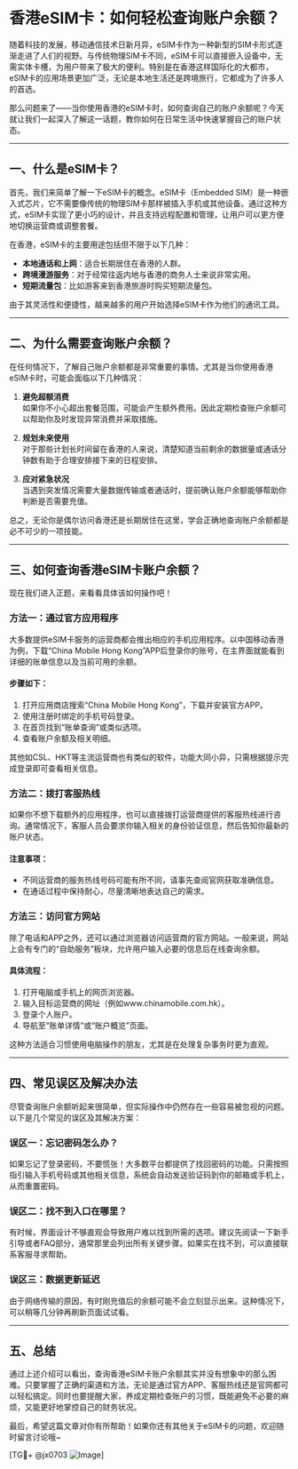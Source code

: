 # 香港eSIM卡：如何轻松查询账户余额？

随着科技的发展，移动通信技术日新月异，eSIM卡作为一种新型的SIM卡形式逐渐走进了人们的视野。与传统物理SIM卡不同，eSIM卡可以直接嵌入设备中，无需实体卡槽，为用户带来了极大的便利。特别是在香港这样国际化的大都市，eSIM卡的应用场景更加广泛，无论是本地生活还是跨境旅行，它都成为了许多人的首选。

那么问题来了——当你使用香港的eSIM卡时，如何查询自己的账户余额呢？今天就让我们一起深入了解这一话题，教你如何在日常生活中快速掌握自己的账户状态。

---

## 一、什么是eSIM卡？

首先，我们来简单了解一下eSIM卡的概念。eSIM卡（Embedded SIM）是一种嵌入式芯片，它不需要像传统的物理SIM卡那样被插入手机或其他设备。通过这种方式，eSIM卡实现了更小巧的设计，并且支持远程配置和管理，让用户可以更方便地切换运营商或调整套餐。

在香港，eSIM卡的主要用途包括但不限于以下几种：
- **本地通话和上网**：适合长期居住在香港的人群。
- **跨境漫游服务**：对于经常往返内地与香港的商务人士来说非常实用。
- **短期流量包**：比如游客来到香港旅游时购买短期流量包。

由于其灵活性和便捷性，越来越多的用户开始选择eSIM卡作为他们的通讯工具。

---

## 二、为什么需要查询账户余额？

在任何情况下，了解自己账户余额都是非常重要的事情。尤其是当你使用香港eSIM卡时，可能会面临以下几种情况：

1. **避免超额消费**  
   如果你不小心超出套餐范围，可能会产生额外费用。因此定期检查账户余额可以帮助你及时发现异常消费并采取措施。

2. **规划未来使用**  
   对于那些计划长时间留在香港的人来说，清楚知道当前剩余的数据量或通话分钟数有助于合理安排接下来的日程安排。

3. **应对紧急状况**  
   当遇到突发情况需要大量数据传输或者通话时，提前确认账户余额能够帮助你判断是否需要充值。

总之，无论你是偶尔访问香港还是长期居住在这里，学会正确地查询账户余额都是必不可少的一项技能。

---

## 三、如何查询香港eSIM卡账户余额？

现在我们进入正题，来看看具体该如何操作吧！

### 方法一：通过官方应用程序
大多数提供eSIM卡服务的运营商都会推出相应的手机应用程序。以中国移动香港为例，下载“China Mobile Hong Kong”APP后登录你的账号，在主界面就能看到详细的账单信息以及当前可用的余额。

#### 步骤如下：
1. 打开应用商店搜索“China Mobile Hong Kong”，下载并安装官方APP。
2. 使用注册时绑定的手机号码登录。
3. 在首页找到“账单查询”或类似选项。
4. 查看账户余额及相关明细。

其他如CSL、HKT等主流运营商也有类似的软件，功能大同小异，只需根据提示完成登录即可查看相关信息。

### 方法二：拨打客服热线
如果你不想下载额外的应用程序，也可以直接拨打运营商提供的客服热线进行咨询。通常情况下，客服人员会要求你输入相关的身份验证信息，然后告知你最新的账户状态。

#### 注意事项：
- 不同运营商的服务热线号码可能有所不同，请事先查阅官网获取准确信息。
- 在通话过程中保持耐心，尽量清晰地表达自己的需求。

### 方法三：访问官方网站
除了电话和APP之外，还可以通过浏览器访问运营商的官方网站。一般来说，网站上会有专门的“自助服务”板块，允许用户输入必要的信息后在线查询余额。

#### 具体流程：
1. 打开电脑或手机上的网页浏览器。
2. 输入目标运营商的网址（例如www.chinamobile.com.hk）。
3. 登录个人账户。
4. 导航至“账单详情”或“账户概览”页面。

这种方法适合习惯使用电脑操作的朋友，尤其是在处理复杂事务时更为直观。

---

## 四、常见误区及解决办法

尽管查询账户余额听起来很简单，但实际操作中仍然存在一些容易被忽视的问题。以下是几个常见的误区及其解决方案：

### 误区一：忘记密码怎么办？
如果忘记了登录密码，不要慌张！大多数平台都提供了找回密码的功能。只需按照指引输入手机号码或其他相关信息，系统会自动发送验证码到你的邮箱或手机上，从而重置密码。

### 误区二：找不到入口在哪里？
有时候，界面设计不够直观会导致用户难以找到所需的选项。建议先阅读一下新手引导或者FAQ部分，通常那里会列出所有关键步骤。如果实在找不到，可以直接联系客服寻求帮助。

### 误区三：数据更新延迟
由于网络传输的原因，有时刚充值后的余额可能不会立刻显示出来。这种情况下，可以稍等几分钟再刷新页面试试看。

---

## 五、总结

通过上述介绍可以看出，查询香港eSIM卡账户余额其实并没有想象中的那么困难。只要掌握了正确的渠道和方法，无论是通过官方APP、客服热线还是官网都可以轻松搞定。同时也要提醒大家，养成定期检查账户的习惯，既能避免不必要的麻烦，又能更好地掌控自己的财务状况。

最后，希望这篇文章对你有所帮助！如果你还有其他关于eSIM卡的问题，欢迎随时留言讨论哦~

[TG💪+ @jx0703 ![Image](https://github.com/user-attachments/assets/dbca1d08-cadb-493c-b0ec-ad6f7a83f270)]
